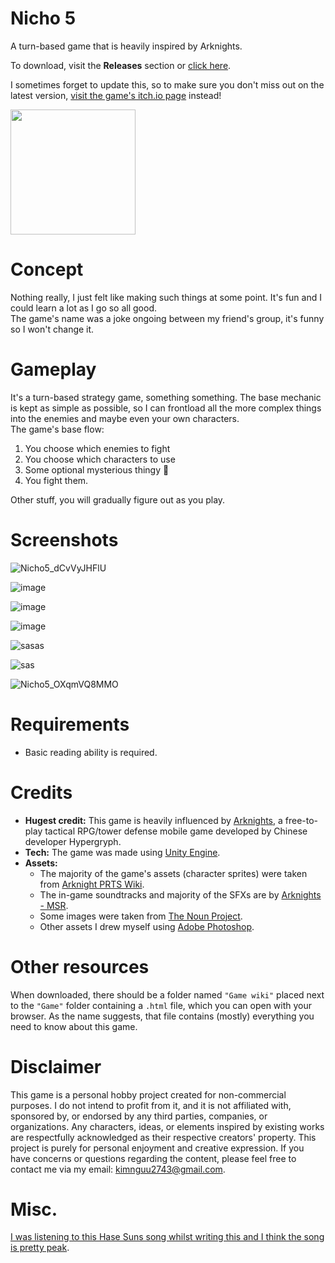 # Nicho 5

A turn-based game that is heavily inspired by Arknights.

To download, visit the **Releases** section or [click here](https://github.com/SatoriSimp/Nicho5_Releases/releases).

I sometimes forget to update this, so to make sure you don't miss out on the latest version, [visit the game's itch.io page](https://bvcdnh.itch.io/nicho5) instead!

<img src="https://github.com/user-attachments/assets/7326b808-e9af-4208-a56f-36a4b09aba47" width=200 height=200 align="center" />

# Concept
Nothing really, I just felt like making such things at some point. It's fun and I could learn a lot as I go so all good.<br>
The game's name was a joke ongoing between my friend's group, it's funny so I won't change it.

# Gameplay
It's a turn-based strategy game, something something. The base mechanic is kept as simple as possible, so I can frontload all the more complex things into the enemies and maybe even your own characters.<br>
The game's base flow: 
<ol>
  <li>You choose which enemies to fight</li>
  <li>You choose which characters to use</li> 
  <li>Some optional mysterious thingy 👀</li>
  <li>You fight them.</li>
</ol>

Other stuff, you will gradually figure out as you play.

# Screenshots

![Nicho5_dCvVyJHFlU](https://github.com/user-attachments/assets/a9a6a048-db9e-4db5-813b-6200ff579f32)

![image](https://github.com/user-attachments/assets/346978dd-f2c6-4bc3-9d66-5d6dc18aa7e8)

![image](https://github.com/user-attachments/assets/d82bdebd-e825-470a-9da6-78f476664d1c)

![image](https://github.com/user-attachments/assets/b80ce634-8c4f-4d6d-9c3a-705b7dc39e8e)

![sasas](https://github.com/user-attachments/assets/b0d7af09-2672-4aef-a54a-b19efa5a5491)

![sas](https://github.com/user-attachments/assets/1a70110d-6c62-4f5e-8b17-e207a14d7028)

![Nicho5_OXqmVQ8MMO](https://github.com/user-attachments/assets/1be25221-6cd4-46b5-ab5e-c41274895f4b)

# Requirements
- Basic reading ability is required.<br>

# Credits
- **Hugest credit:** This game is heavily influenced by [Arknights](https://www.arknights.global/), a free-to-play tactical RPG/tower defense mobile game developed by Chinese developer Hypergryph.
- **Tech:** The game was made using [Unity Engine](https://unity.com/).
- **Assets:**
  + The majority of the game's assets (character sprites) were taken from [Arknight PRTS Wiki](https://prts.wiki/).
  + The in-game soundtracks and majority of the SFXs are by [Arknights - MSR](https://monster-siren.hypergryph.com/about).
  + Some images were taken from [The Noun Project](https://thenounproject.com/).
  + Other assets I drew myself using [Adobe Photoshop](https://www.adobe.com/).
  
# Other resources
When downloaded, there should be a folder named `"Game wiki"` placed next to the `"Game"` folder containing a `.html` file, which you can open with your browser. As the name suggests, that file contains (mostly) everything you need to know about this game.

# Disclaimer
This game is a personal hobby project created for non-commercial purposes. I do not intend to profit from it, and it is not affiliated with, sponsored by, or endorsed by any third parties, companies, or organizations. Any characters, ideas, or elements inspired by existing works are respectfully acknowledged as their respective creators' property. This project is purely for personal enjoyment and creative expression. If you have concerns or questions regarding the content, please feel free to contact me via my email: <kimnguu2743@gmail.com>.

# Misc.
[I was listening to this Hase Suns song whilst writing this and I think the song is pretty peak](https://music.youtube.com/watch?v=wIK6s6SGByI&si=uI5aDdNAHvkmoe3B).
